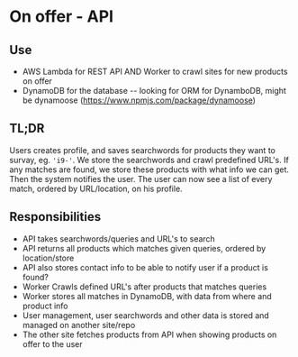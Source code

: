 # On offer - API

## Use
- AWS Lambda for REST API AND Worker to crawl sites for new products on offer
- DynamoDB for the database
-- looking for ORM for DynamboDB, might be dynamoose (https://www.npmjs.com/package/dynamoose)

## TL;DR
Users creates profile, and saves searchwords for products they want to survay, eg. `'i9-'`.
We store the searchwords and crawl predefined URL's. If any matches are found, we store these products with what info we can get.
Then the system notifies the user. The user can now see a list of every match, ordered by URL/location, on his profile.

## Responsibilities
- API takes searchwords/queries and URL's to search
- API returns all products which matches given queries, ordered by location/store
- API also stores contact info to be able to notify user if a product is found?
- Worker Crawls defined URL's after products that matches queries
- Worker stores all matches in DynamoDB, with data from where and product info
- User management, user searchwords and other data is stored and managed on another site/repo
- The other site fetches products from API when showing products on offer to the user
